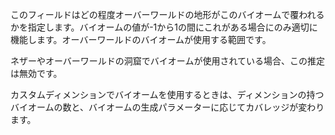 このフィールドはどの程度オーバーワールドの地形がこのバイオームで覆われるかを指定します。バイオームの値が-1から1の間にこれがある場合にのみ適切に機能します。オーバーワールドのバイオームが使用する範囲です。

ネザーやオーバーワールドの洞窟でバイオームが使用されている場合、この推定 は無効です。

カスタムディメンションでバイオームを使用するときは、ディメンションの持つバイオームの数と、バイオームの生成パラメーターに応じてカバレッジが変わります。